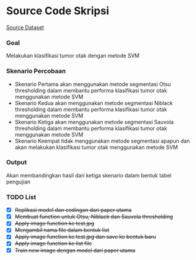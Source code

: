 # Source Code Skripsi 

[Source Dataset](https://www.kaggle.com/navoneel/brain-mri-images-for-brain-tumor-detection)

### Goal
Melakukan klasifikasi tumor otak dengan metode SVM

### Skenario Percobaan
- Skenario Pertama akan menggunakan metode segmentasi Otsu thresholding dalam membantu performa klasifikasi tumor otak menggunakan metode SVM
- Skenario Kedua akan menggunakan metode segmentasi Niblack thresholding dalam membantu performa klasifikasi tumor otak menggunakan metode SVM
- Skenario Ketiga akan menggunakan metode segmentasi Sauvola thresholding dalam membantu performa klasifikasi tumor otak menggunakan metode SVM
- Skenario Keempat tidak menggunakan metode segmentasi apapun dan akan melakukan klasifikasi tumor otak menggunakan metode SVM

### Output
Akan membandingkan hasil dari ketiga skenario dalam bentuk tabel pengujian

### TODO List

- [x] ~~Replikasi model dan codingan dari paper utama~~
- [x] ~~Membuat function untuk Otsu, Niblack dan Sauvola thresholding~~
- [x] ~~Apply image function ke test.jpg~~
- [x] ~~Mengambil nama file dalam bentuk list~~
- [x] ~~Apply image function ke test.jpg dan save ke bentuk baru~~
- [x] ~~Apply image function ke list file~~
- [x] ~~Train new image dengan model dari paper utama~~
